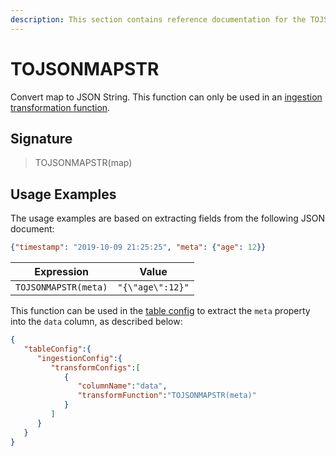 ```yaml
---
description: This section contains reference documentation for the TOJSONMAPSTR function.
---
```


# TOJSONMAPSTR

Convert map to JSON String. This function can only be used in an [ingestion transformation function](../../for-developers/advanced/ingestion-level-transformations.md).

## Signature

> TOJSONMAPSTR(map)

## Usage Examples

The usage examples are based on extracting fields from the following JSON document:

```json
{"timestamp": "2019-10-09 21:25:25", "meta": {"age": 12}}
```

| Expression           | Value            |
| -------------------- | ---------------- |
| `TOJSONMAPSTR(meta)` | `"{\"age\":12}"` |

This function can be used in the [table config](../table.md) to extract the `meta` property into the `data` column, as described below:

```json
{
   "tableConfig":{
      "ingestionConfig":{
         "transformConfigs":[
            {
               "columnName":"data",
               "transformFunction":"TOJSONMAPSTR(meta)"
            }
         ]
      }
   }
}
```
